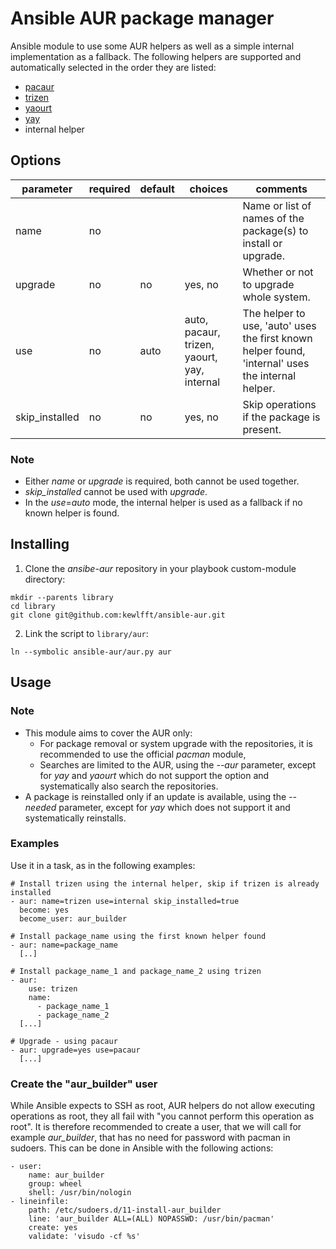 # Ansible AUR package manager
Ansible module to use some AUR helpers as well as a simple internal implementation as a fallback. The following helpers are supported and automatically selected in the order they are listed:
- [pacaur](https://github.com/rmarquis/pacaur)
- [trizen](https://github.com/trizen/trizen)
- [yaourt](https://github.com/archlinuxfr/yaourt)
- [yay](https://github.com/Jguer/yay)
- internal helper

## Options
|parameter      |required |default |choices                                      |comments|
|---            |---      |---     |---                                          |---|
|name           |no       |        |                                             |Name or list of names of the package(s) to install or upgrade.|
|upgrade        |no       |no      |yes, no                                      |Whether or not to upgrade whole system.|
|use            |no       |auto    |auto, pacaur, trizen, yaourt, yay, internal  |The helper to use, 'auto' uses the first known helper found, 'internal' uses the internal helper.|
|skip_installed |no       |no      |yes, no                                      |Skip operations if the package is present.|

### Note
* Either *name* or *upgrade* is required, both cannot be used together.
* *skip_installed* cannot be used with *upgrade*.
* In the *use*=*auto* mode, the internal helper is used as a fallback if no known helper is found.

## Installing
1. Clone the *ansibe-aur* repository in your playbook custom-module directory:
```
mkdir --parents library
cd library
git clone git@github.com:kewlfft/ansible-aur.git
```

2. Link the script to `library/aur`:
```
ln --symbolic ansible-aur/aur.py aur
```

## Usage
### Note
* This module aims to cover the AUR only:
  * For package removal or system upgrade with the repositories, it is recommended to use the official *pacman* module,
  * Searches are limited to the AUR, using the *--aur* parameter, except for *yay* and *yaourt* which do not support the option and systematically also search the repositories.
* A package is reinstalled only if an update is available, using the *--needed* parameter, except for *yay* which does not support it and systematically reinstalls.

### Examples
Use it in a task, as in the following examples:
```
# Install trizen using the internal helper, skip if trizen is already installed
- aur: name=trizen use=internal skip_installed=true
  become: yes
  become_user: aur_builder

# Install package_name using the first known helper found
- aur: name=package_name
  [..]

# Install package_name_1 and package_name_2 using trizen
- aur:
    use: trizen
    name:
      - package_name_1
      - package_name_2 
  [...]

# Upgrade - using pacaur
- aur: upgrade=yes use=pacaur
  [...]
```

### Create the "aur_builder" user
While Ansible expects to SSH as root, AUR helpers do not allow executing operations as root, they all fail with "you cannot perform this operation as root". It is therefore recommended to create a user, that we will call for example *aur_builder*, that has no need for password with pacman in sudoers.
This can be done in Ansible with the following actions:
```
- user: 
    name: aur_builder
    group: wheel
    shell: /usr/bin/nologin
- lineinfile:
    path: /etc/sudoers.d/11-install-aur_builder
    line: 'aur_builder ALL=(ALL) NOPASSWD: /usr/bin/pacman'
    create: yes
    validate: 'visudo -cf %s'
```